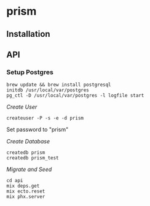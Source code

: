 # prism

## Installation
## API
### Setup Postgres
```
brew update && brew install postgresql
initdb /usr/local/var/postgres
pg_ctl -D /usr/local/var/postgres -l logfile start
```

*Create User*

```
createuser -P -s -e -d prism
```

Set password to "prism"

*Create Database*

```
createdb prism
createdb prism_test
```

*Migrate and Seed*
```
cd api
mix deps.get
mix ecto.reset
mix phx.server
```
